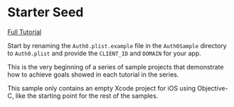 # Starter Seed

[Full Tutorial](https://auth0.com/docs/quickstart/native/ios-objc/00-introduction)

Start by renaming the `Auth0.plist.example` file in the `Auth0Sample` directory to `Auth0.plist` and provide the `CLIENT_ID` and `DOMAIN` for your app.

This is the very beginning of a series of sample projects that demonstrate how to achieve goals showed in each tutorial in the series.

This sample only contains an empty Xcode project for iOS using Objective-C, like the starting point for the rest of the samples.
